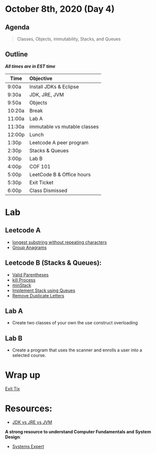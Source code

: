 # October 8th, 2020 (Day 4)

## Agenda
> Classes, Objects, immutability, Stacks, and Queues

## Outline
_**All times are in EST time**_

| Time   | Objective                        |
| -------|:---------------------------------|
| 9:00a  | Install JDKs  & Eclipse          |
| 9:30a  | JDK, JRE, JVM                    |
| 9:50a  | Objects                          |
| 10:20a | Break                            |
| 11:00a | Lab A                            |
| 11:30a | immutable vs mutable classes     |
| 12:00p | Lunch                            |
| 1:30p  | Leetcode A peer program          | 
| 2:30p  | Stacks & Queues                  |
| 3:00p  | Lab B                            |
| 4:00p  | COF 101                          |
| 5:00p  | LeetCode B & Office hours        |
| 5:30p  | Exit Ticket                      |
| 6:00p  | Class Dismissed                  |




# Lab
  ## Leetcode A

  - [longest substring without repeating characters](https://leetcode.com/problems/longest-substring-without-repeating-characters/)
  - [Group Anagrams](https://leetcode.com/problems/group-anagrams/)
  
  ## Leetcode B (Stacks & Queues):

  - [Valid Parentheses](https://leetcode.com/problems/valid-parentheses/)
  - [kill Process](https://leetcode.com/problems/kill-process/)
  - [minStack](https://leetcode.com/problems/min-stack/)
  - [Implement Stack using Queues](https://leetcode.com/problems/implement-stack-using-queues/)
  - [ Remove Duplicate Letters](https://leetcode.com/problems/remove-duplicate-letters/)

  ## Lab A 
  - Create two classes of your own the use construct overloading
  
  ## Lab B
  - Create a program that uses the scanner and enrolls a user into a selected course.

# Wrap up
[Exit Tix](https://forms.gle/w4nee3p6BNQKMSC89)

# Resources:

- [JDK vs JRE vs JVM](https://www.journaldev.com/546/difference-jdk-vs-jre-vs-jvm)

**A strong resource to understand Computer Fundamentals and System Design**:
- [Systems Expert](https://www.algoexpert.io/systems/product)